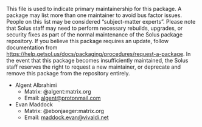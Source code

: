This file is used to indicate primary maintainership for this package. A package may list more than one maintainer to avoid bus factor issues. People on this list may be considered “subject-matter experts”. Please note that Solus staff may need to perform necessary rebuilds, upgrades, or security fixes as part of the normal maintenance of the Solus package repository. If you believe this package requires an update, follow documentation from https://help.getsol.us/docs/packaging/procedures/request-a-package. In the event that this package becomes insufficiently maintained, the Solus staff reserves the right to request a new maintainer, or deprecate and remove this package from the repository entirely.

- Algent Albrahimi
  - Matrix: @algent:matrix.org
  - Email: algent@protonmail.com
- Evan Maddock
  - Matrix: @ebonjaeger:matrix.org
  - Email: maddock.evan@vivaldi.net
